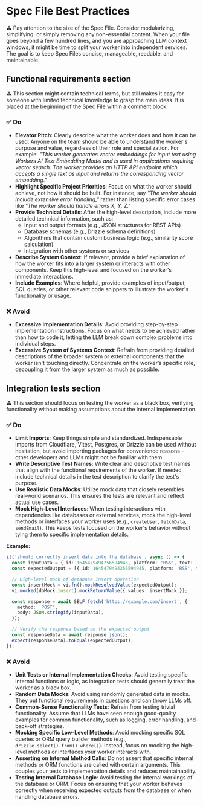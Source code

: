 # Spec File Best Practices

⚠️ Pay attention to the size of the Spec File. Consider modularizing, simplifying, or simply removing any non-essential content. When your file goes beyond a few hundred lines, and you are approaching LLM context windows, it might be time to split your worker into independent services. The goal is to keep Spec Files concise, manageable, readable, and maintainable.

## Functional requirements section

⚠️ This section might contain technical terms, but still makes it easy for someone with limited technical knowledge to grasp the main ideas. It is placed at the beginning of the Spec File within a comment block.

### ✅️ Do

- **Elevator Pitch**: Clearly describe what the worker does and how it can be used. Anyone on the team should be able to understand the worker's purpose and value, regardless of their role and specialization. For example: _"This worker generates vector embeddings for input text using Workers AI Text Embedding Model and is used in applications requiring vector search. The worker provides an HTTP API endpoint which accepts a single text as input and returns the corresponding vector embedding."_
- **Highlight Specific Project Priorities**: Focus on what the worker should achieve, not how it should be built. For instance, say _"The worker should include extensive error handling,"_ rather than listing specific error cases like _"The worker should handle errors X, Y, Z."_
- **Provide Technical Details**: After the high-level description, include more detailed technical information, such as:
  - Input and output formats (e.g., JSON structures for REST APIs)
  - Database schemas (e.g., Drizzle schema definitions)
  - Algorithms that contain custom business logic (e.g., similarity score calculation)
  - Integration with other systems or services
- **Describe System Context**: If relevant, provide a brief explanation of how the worker fits into a larger system or interacts with other components. Keep this high-level and focused on the worker's immediate interactions.
- **Include Examples**: Where helpful, provide examples of input/output, SQL queries, or other relevant code snippets to illustrate the worker's functionality or usage.

### ❌ Avoid

- **Excessive Implementation Details**: Avoid providing step-by-step implementation instructions. Focus on what needs to be achieved rather than how to code it, letting the LLM break down complex problems into individual steps.
- **Excessive System of Systems Context**: Refrain from providing detailed descriptions of the broader system or external components that the worker isn't touching directly. Concentrate on the worker’s specific role, decoupling it from the larger system as much as possible.

## Integration tests section

⚠️ This section should focus on testing the worker as a black box, verifying functionality without making assumptions about the internal implementation.

### ✅️ Do

- **Limit Imports**: Keep things simple and standardized. Indispensable imports from Cloudflare, Vitest, Postgres, or Drizzle can be used without hesitation, but avoid importing packages for convenience reasons - other developers and LLMs might not be familiar with them.
- **Write Descriptive Test Names**: Write clear and descriptive test names that align with the functional requirements of the worker. If needed, include technical details in the test description to clarify the test's purpose.
- **Use Realistic Data Mocks**: Utilize mock data that closely resembles real-world scenarios. This ensures the tests are relevant and reflect actual use cases.
- **Mock High-Level Interfaces**: When testing interactions with dependencies like databases or external services, mock the high-level methods or interfaces your worker uses (e.g., `createUser`, `fetchData`, `sendEmail`). This keeps tests focused on the worker's behavior without tying them to specific implementation details.

**Example:**

```typescript
it('should correctly insert data into the database', async () => {
  const inputData = { id: 1645479494256594945, platform: 'RSS', text: 'Cryptocurrency theft: $13.9M stolen from South Korean exchange GDAC', };
  const expectedOutput = [{ id: 1645479494256594945, platform: 'RSS', text: 'Cryptocurrency theft: $13.9M stolen from South Korean exchange GDAC' }];

  // High-level mock of database insert operation
  const insertMock = vi.fn().mockResolvedValue(expectedOutput);
  vi.mocked(dbMock.insert).mockReturnValue({ values: insertMock });

  const response = await SELF.fetch('https://example.com/insert', {
    method: 'POST',
    body: JSON.stringify(inputData),
  });

  // Verify the response based on the expected output
  const responseData = await response.json();
  expect(responseData).toEqual(expectedOutput);
});
```

### ❌ Avoid

- **Unit Tests or Internal Implementation Checks**: Avoid testing specific internal functions or logic, as integration tests should generally treat the worker as a black box.
- **Random Data Mocks**: Avoid using randomly generated data in mocks. They put functional requirements in questions and can throw LLMs off.
- **Common-Sense Functionality Tests**: Refrain from testing trivial functionality. Assume that LLMs have seen enough good-quality examples for common functionality, such as logging, error handling, and back-off strategies.
- **Mocking Specific Low-Level Methods**: Avoid mocking specific SQL queries or ORM query builder methods (e.g., `drizzle.select().from().where()`). Instead, focus on mocking the high-level methods or interfaces your worker interacts with.
- **Asserting on Internal Method Calls**: Do not assert that specific internal methods or ORM functions are called with certain arguments. This couples your tests to implementation details and reduces maintainability.
- **Testing Internal Database Logic**: Avoid testing the internal workings of the database or ORM. Focus on ensuring that your worker behaves correctly when receiving expected outputs from the database or when handling database errors.
